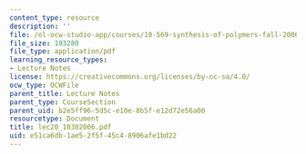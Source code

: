 ```yaml
---
content_type: resource
description: ''
file: /ol-ocw-studio-app/courses/10-569-synthesis-of-polymers-fall-2006/e51ca6db1ae52f5f45c48906afe1bd22_lec20_10302006.pdf
file_size: 193280
file_type: application/pdf
learning_resource_types:
- Lecture Notes
license: https://creativecommons.org/licenses/by-nc-sa/4.0/
ocw_type: OCWFile
parent_title: Lecture Notes
parent_type: CourseSection
parent_uid: b2e5ff96-5d5c-e10e-8b5f-e12d72e56a00
resourcetype: Document
title: lec20_10302006.pdf
uid: e51ca6db-1ae5-2f5f-45c4-8906afe1bd22
---
```

